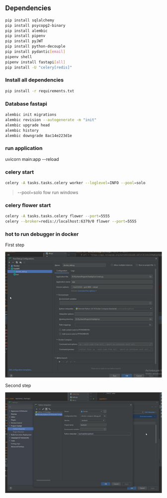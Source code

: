 ## Dependencies

```Bash
pip install sqlalchemy
pip install psycopg2-binary
pip install alembic
pip install pipenv
pip install pyJWT
pip install python-decouple
pip install pydantic[email]
pipenv shell
pipenv install fastapi[all]
pip install -U "celery[redis]"
```

### Install all dependencies
```Bash
pip install -r requirements.txt
```
### Database fastapi

```Bash
alembic init migrations
alembic revision --autogenerate -m "init"
alembic upgrade head
alembic history
alembic downgrade 8ac14e223d1e
```

### run application
uvicorn main:app --reload

### celery start
```Bash
celery -A tasks.tasks.celery worker --loglevel=INFO --pool=solo
```
> --pool=solo fow run windows

### celery flower start
```Bash
celery -A tasks.tasks.celery flower --port=5555
celery --broker=redis://localhost:6379/0 flower --port=5555
```

### hot to run debugger in docker

First step

![Screenshot of a comment on a GitHub issue showing an image, added in the Markdown, of an Octocat smiling and raising a tentacle.](../docker/docs/fastapi%20debug%20docker.jpg)

Second step

![Screenshot of a comment on a GitHub issue showing an image, added in the Markdown, of an Octocat smiling and raising a tentacle.](../docker/docs/fastapi%20debug%20docker_2.jpg)
